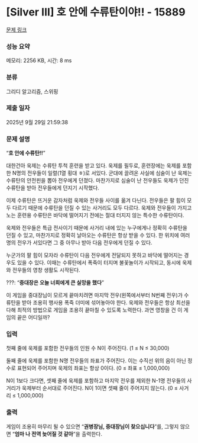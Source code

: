 # [Silver III] 호 안에 수류탄이야!! - 15889 

[문제 링크](https://www.acmicpc.net/problem/15889) 

### 성능 요약

메모리: 2256 KB, 시간: 8 ms

### 분류

그리디 알고리즘, 스위핑

### 제출 일자

2025년 9월 29일 21:59:38

### 문제 설명

<p>“<strong>호 안에 수류탄!!</strong>”</p>

<p>대한건아 욱제는 수류탄 투척 훈련을 받고 있다. 욱제를 필두로, 훈련장에는 욱제를 포함한 N명의 전우들이 일렬(1열 횡대 ㅎ)로 서있다. 군대에 끌려온 사실에 심술이 난 욱제는 수류탄의 안전핀을 뽑아 전우에게 던졌다. 마찬가지로 심술이 난 전우들도 욱제가 던진 수류탄을 받아 전우들에게 던지기 시작했다. </p>

<p>이제 수류탄은 뜨거운 감자처럼 욱제와 전우들 사이를 옮겨 다닌다. 전우들은 팔 힘이 모두 다르기 때문에 수류탄을 던질 수 있는 사거리도 모두 다르다. 욱제와 전우들이 가지고 노는 훈련용 수류탄은 바닥에 떨어지기 전에는 절대 터지지 않는 특수한 수류탄이다.</p>

<p>욱제와 전우들은 특급 전사이기 때문에 사거리 내에 있는 누구에게나 정확히 수류탄을 던질 수 있고, 마찬가지로 정확히 날아오는 수류탄은 항상 받을 수 있다. 한 위치에 여러명의 전우가 서있다면 그 중 아무나 받아 다음 전우에게 던질 수 있다.</p>

<p>누군가의 팔 힘이 모자라 수류탄이 다음 전우에게 전달되지 못하고 바닥에 떨어지는 경우도 있을 수 있다. 이때는  수류탄에서 폭죽이 터지며 불꽃놀이가 시작되고, 동시에 욱제와 전우들의 영창 생활도 시작된다.</p>

<p>???: “<strong>중대장은 오늘 너희에게 큰 실망을 했다</strong>”</p>

<p>이 게임을 중대장님이 모르게 끝마치려면 마지막 전우(왼쪽에서부터 N번째 전우)가 수류탄을 받아 조용히 행사용 폭죽 더미에 섞어놓아야 한다. 욱제와 전우들은 항상 최선을 다해 최적의 방법으로 게임을 조용히 끝마칠 수 있도록 노력한다. 과연 영창을 건 이 게임의 끝은 어디일까?</p>

### 입력 

 <p>첫째 줄에 욱제를 포함한 전우들의 인원 수 N이 주어진다. (1 ≤ N ≤ 30,000)</p>

<p>둘째 줄에 욱제를 포함한 N명 전우들의 좌표가 주어진다. 이는 수직선 위의 음이 아닌 정수로 표현되어 주어지며 욱제의 좌표는 항상 0이다. (0 ≤ 좌표 ≤ 1,000,000)</p>

<p>N이 1보다 크다면, 셋째 줄에 욱제를 포함하고 마지막 전우를 제외한 N-1명 전우들의 사거리가 욱제부터 순서대로 주어진다. N이 1이면 셋째 줄이 주어지지 않는다. (0 ≤ 사거리 ≤ 1,000,000)</p>

### 출력 

 <p>게임이 조용히 마무리 될 수 있으면 “<strong>권병장님, 중대장님이 찾으십니다</strong>”를, 그렇지 않으면 “<strong>엄마 나 전역 늦어질 것 같아</strong>”을 출력한다.</p>

